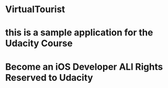 # VirtualTourist


# this is a sample application for the Udacity Course
# Become an iOS Developer ALl Rights Reserved to Udacity
